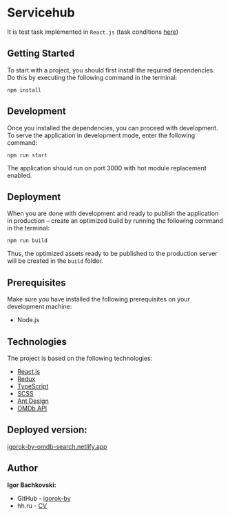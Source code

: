 # Servicehub

It is test task implemented in ```React.js``` (task conditions [here](https://github.com/ProkofyevAlexander/servicehub-angular-test))

## Getting Started

To start with a project, you should first install the required dependencies. Do this by executing the following command in the terminal:

```
npm install
```

## Development

Once you installed the dependencies, you can proceed with development. To serve the application in development mode, enter the following command:

```
npm run start
```

The application should run on port 3000 with hot module replacement enabled.

## Deployment

When you are done with development and ready to publish the application in production – create an optimized build by running the following command in the terminal:

```
npm run build
```

Thus, the optimized assets ready to be published to the production server will be created in the `build` folder.

## Prerequisites

Make sure you have installed the following prerequisites on your development machine:

- Node.js

## Technologies

The project is based on the following technologies:

- [React.js](https://reactjs.org/)
- [Redux](https://redux.js.org/)
- [TypeScript](https://www.typescriptlang.org/)
- [SCSS](https://sass-lang.com/)
- [Ant Design](https://ant.design/)
- [OMDb API](https://www.omdbapi.com/)

## Deployed version:

[igorok-by-omdb-search.netlify.app](https://igorok-by-omdb-search.netlify.app/)

## Author

**Igor Bachkovski:**
* GitHub - [igorok-by](https://github.com/igorok-by)
* hh.ru - [CV](https://hh.ru/resume/babde9fcff0604ab6b0039ed1f556d57395075)
